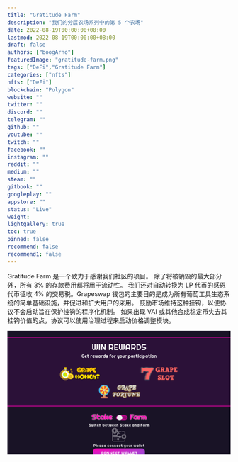 ```yaml
---
title: "Gratitude Farm"
description: "我们的分层农场系列中的第 5 个农场"
date: 2022-08-19T00:00:00+08:00
lastmod: 2022-08-19T00:00:00+08:00
draft: false
authors: ["boogArno"]
featuredImage: "gratitude-farm.png"
tags: ["DeFi","Gratitude Farm"]
categories: ["nfts"]
nfts: ["DeFi"]
blockchain: "Polygon"
website: ""
twitter: ""
discord: ""
telegram: ""
github: ""
youtube: ""
twitch: ""
facebook: ""
instagram: ""
reddit: ""
medium: ""
steam: ""
gitbook: ""
googleplay: ""
appstore: ""
status: "Live"
weight: 
lightgallery: true
toc: true
pinned: false
recommend: false
recommend1: false
---
```

Gratitude Farm 是一个致力于感谢我们社区的项目。 除了将被销毁的最大部分外，所有 3% 的存款费用都将用于流动性。 我们还对自动转换为 LP 代币的感恩代币征收 4% 的交易税。Grapeswap 钱包的主要目的是成为所有葡萄工具生态系统的简单基础设施，并促进和扩大用户的采用。 鼓励市场维持这种挂钩，以便协议不会启动旨在保护挂钩的程序化机制。 如果出现 VAI 或其他合成稳定币失去其挂钩价值的点，协议可以使用治理过程来启动价格调整模块。

![R](R.png)